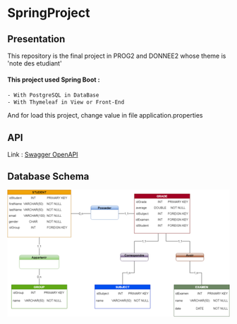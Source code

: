 # SpringProject

## Presentation

This repository is the final project in PROG2 and DONNEE2 whose theme is \'note des etudiant\'

#### This project used Spring Boot :
    - With PostgreSQL in DataBase 
    - With Thymeleaf in View or Front-End
And for load this project, change value in file application.properties
## API
Link :    [Swagger OpenAPI ](https://petstore.swagger.io/?url=https://raw.githubusercontent.com/Daris02/SpringProject/main/openAPI.yml#/)

## Database Schema

![database](image/Base.png)

